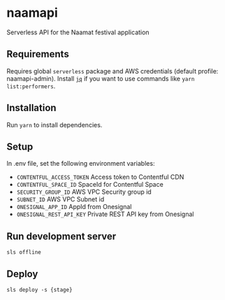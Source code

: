 # naamapi
Serverless API for the Naamat festival application

## Requirements

Requires global `serverless` package and AWS credentials (default profile: naamapi-admin).
Install [`jq`](https://stedolan.github.io/jq/) if you want to use commands like `yarn list:performers`.

## Installation
Run `yarn` to install dependencies.

## Setup
In .env file, set the following environment variables:
  - `CONTENTFUL_ACCESS_TOKEN` Access token to Contentful CDN
  - `CONTENTFUL_SPACE_ID` SpaceId for Contentful Space
  - `SECURITY_GROUP_ID` AWS VPC Security group id
  - `SUBNET_ID` AWS VPC Subnet id
  - `ONESIGNAL_APP_ID` AppId from Onesignal
  - `ONESIGNAL_REST_API_KEY` Private REST API key from Onesignal

## Run development server
`sls offline`

## Deploy
`sls deploy -s {stage}`
